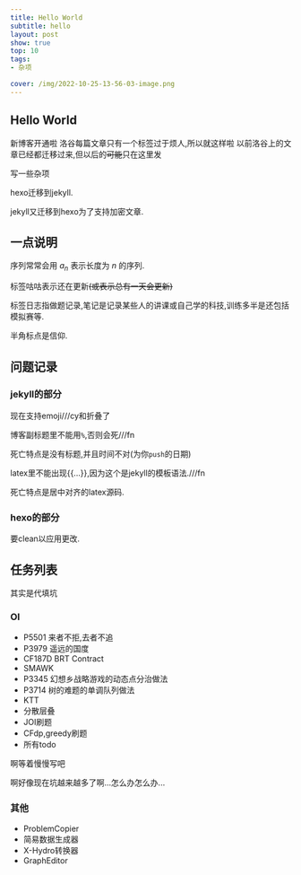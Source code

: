 ```yaml
---
title: Hello World
subtitle: hello
layout: post
show: true
top: 10
tags: 
- 杂项

cover: /img/2022-10-25-13-56-03-image.png
---
```


## Hello World

新博客开通啦
洛谷每篇文章只有一个标签过于烦人,所以就这样啦
以前洛谷上的文章已经都迁移过来,但以后的~~可能~~只在这里发

写一些杂项

hexo迁移到jekyll.

jekyll又迁移到hexo为了支持加密文章.

## 一点说明

序列常常会用 $a_n$ 表示长度为 $n$ 的序列.

标签咕咕表示还在更新~~(或表示总有一天会更新)~~

标签日志指做题记录,笔记是记录某些人的讲课或自己学的科技,训练多半是还包括模拟赛等.

半角标点是信仰.

## 问题记录

### jekyll的部分

现在支持emoji///cy和折叠了

博客副标题里不能用`%`,否则会死///fn

死亡特点是没有标题,并且时间不对(为你`push`的日期)

latex里不能出现\{\{...\}\},因为这个是jekyll的模板语法.///fn

死亡特点是居中对齐的latex源码.

### hexo的部分

要clean以应用更改.

## 任务列表

其实是代填坑

### OI

- P5501 来者不拒,去者不追
- P3979 遥远的国度
- CF187D BRT Contract
- SMAWK
- P3345 幻想乡战略游戏的动态点分治做法
- P3714 树的难题的单调队列做法
- KTT
- 分散层叠
- JOI刷题
- CFdp,greedy刷题
- 所有todo

啊等着慢慢写吧

啊好像现在坑越来越多了啊...怎么办怎么办...

### 其他

- ProblemCopier
- 简易数据生成器
- X-Hydro转换器
- GraphEditor